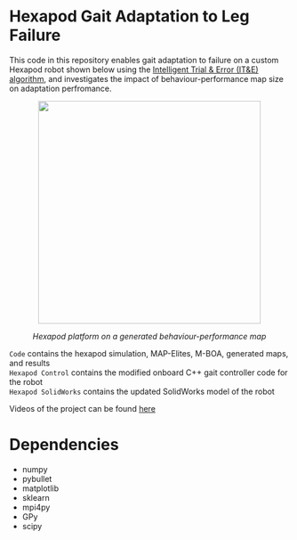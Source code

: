 # Hexapod Gait Adaptation to Leg Failure

This code in this repository enables gait adaptation to failure on a custom Hexapod robot shown below using the [Intelligent Trial & Error (IT&E) algorithm](https://doi.org/10.1038/nature14422), and investigates the impact of behaviour-performance map size on adaptation perfromance.

<p align="center">
  <img src="cover_image.png" width="400"/>
</p>

<p align="center">
  <i> Hexapod platform on a generated behaviour-performance map </i>
</p>

`Code` contains the hexapod simulation, MAP-Elites, M-BOA, generated maps, and results\
`Hexapod Control` contains the modified onboard C++ gait controller code for the robot\
`Hexapod SolidWorks` contains the updated SolidWorks model of the robot

Videos of the project can be found [here](https://www.youtube.com/channel/UCQU_e6ykYzKXD_87R9cz4Dw/videos)

# Dependencies
- numpy
- pybullet
- matplotlib
- sklearn
- mpi4py
- GPy
- scipy
